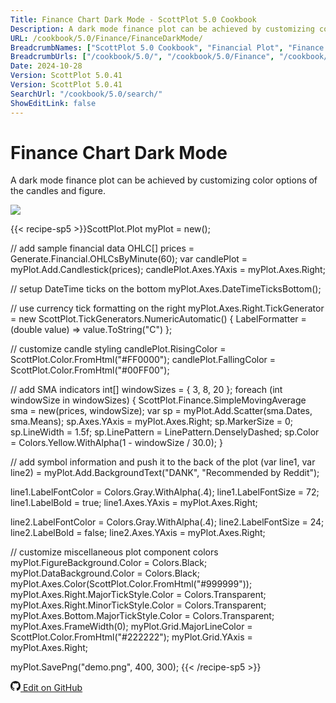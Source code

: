 ```yaml
---
Title: Finance Chart Dark Mode - ScottPlot 5.0 Cookbook
Description: A dark mode finance plot can be achieved by customizing color options of the candles and figure.
URL: /cookbook/5.0/Finance/FinanceDarkMode/
BreadcrumbNames: ["ScottPlot 5.0 Cookbook", "Financial Plot", "Finance Chart Dark Mode"]
BreadcrumbUrls: ["/cookbook/5.0/", "/cookbook/5.0/Finance", "/cookbook/5.0/Finance/FinanceDarkMode"]
Date: 2024-10-28
Version: ScottPlot 5.0.41
Version: ScottPlot 5.0.41
SearchUrl: "/cookbook/5.0/search/"
ShowEditLink: false
---
```


# Finance Chart Dark Mode


A dark mode finance plot can be achieved by customizing color options of the candles and figure.

[![](/cookbook/5.0/images/FinanceDarkMode.png?241027221943)](/cookbook/5.0/images/FinanceDarkMode.png?241027221943)

{{< recipe-sp5 >}}ScottPlot.Plot myPlot = new();

// add sample financial data
OHLC[] prices = Generate.Financial.OHLCsByMinute(60);
var candlePlot = myPlot.Add.Candlestick(prices);
candlePlot.Axes.YAxis = myPlot.Axes.Right;

// setup DateTime ticks on the bottom
myPlot.Axes.DateTimeTicksBottom();

// use currency tick formatting on the right
myPlot.Axes.Right.TickGenerator = new ScottPlot.TickGenerators.NumericAutomatic()
{
    LabelFormatter = (double value) => value.ToString("C")
};

// customize candle styling
candlePlot.RisingColor = ScottPlot.Color.FromHtml("#FF0000");
candlePlot.FallingColor = ScottPlot.Color.FromHtml("#00FF00");

// add SMA indicators
int[] windowSizes = { 3, 8, 20 };
foreach (int windowSize in windowSizes)
{
    ScottPlot.Finance.SimpleMovingAverage sma = new(prices, windowSize);
    var sp = myPlot.Add.Scatter(sma.Dates, sma.Means);
    sp.Axes.YAxis = myPlot.Axes.Right;
    sp.MarkerSize = 0;
    sp.LineWidth = 1.5f;
    sp.LinePattern = LinePattern.DenselyDashed;
    sp.Color = Colors.Yellow.WithAlpha(1 - windowSize / 30.0);
}

// add symbol information and push it to the back of the plot
(var line1, var line2) = myPlot.Add.BackgroundText("DANK", "Recommended by Reddit");

line1.LabelFontColor = Colors.Gray.WithAlpha(.4);
line1.LabelFontSize = 72;
line1.LabelBold = true;
line1.Axes.YAxis = myPlot.Axes.Right;

line2.LabelFontColor = Colors.Gray.WithAlpha(.4);
line2.LabelFontSize = 24;
line2.LabelBold = false;
line2.Axes.YAxis = myPlot.Axes.Right;

// customize miscellaneous plot component colors
myPlot.FigureBackground.Color = Colors.Black;
myPlot.DataBackground.Color = Colors.Black;
myPlot.Axes.Color(ScottPlot.Color.FromHtml("#999999"));
myPlot.Axes.Right.MajorTickStyle.Color = Colors.Transparent;
myPlot.Axes.Right.MinorTickStyle.Color = Colors.Transparent;
myPlot.Axes.Bottom.MajorTickStyle.Color = Colors.Transparent;
myPlot.Axes.FrameWidth(0);
myPlot.Grid.MajorLineColor = ScottPlot.Color.FromHtml("#222222");
myPlot.Grid.YAxis = myPlot.Axes.Right;

myPlot.SavePng("demo.png", 400, 300);
{{< /recipe-sp5 >}}

<a href='https://github.com/ScottPlot/ScottPlot/blob/main/src/ScottPlot5/ScottPlot5%20Cookbook/Recipes/PlotTypes/Finance.cs'><svg xmlns="http://www.w3.org/2000/svg" width="16" height="16" fill="currentColor" class="mb-1 bi bi-github" viewBox="0 0 16 16">
  <path d="M8 0C3.58 0 0 3.58 0 8c0 3.54 2.29 6.53 5.47 7.59.4.07.55-.17.55-.38 0-.19-.01-.82-.01-1.49-2.01.37-2.53-.49-2.69-.94-.09-.23-.48-.94-.82-1.13-.28-.15-.68-.52-.01-.53.63-.01 1.08.58 1.23.82.72 1.21 1.87.87 2.33.66.07-.52.28-.87.51-1.07-1.78-.2-3.64-.89-3.64-3.95 0-.87.31-1.59.82-2.15-.08-.2-.36-1.02.08-2.12 0 0 .67-.21 2.2.82.64-.18 1.32-.27 2-.27s1.36.09 2 .27c1.53-1.04 2.2-.82 2.2-.82.44 1.1.16 1.92.08 2.12.51.56.82 1.27.82 2.15 0 3.07-1.87 3.75-3.65 3.95.29.25.54.73.54 1.48 0 1.07-.01 1.93-.01 2.2 0 .21.15.46.55.38A8.01 8.01 0 0 0 16 8c0-4.42-3.58-8-8-8"/>
</svg> Edit on GitHub</a>

